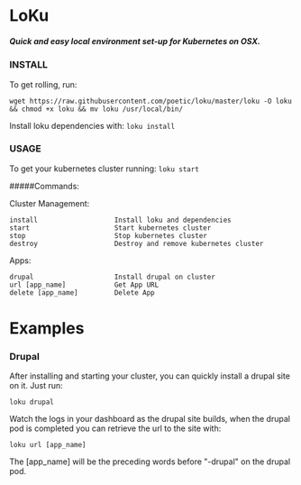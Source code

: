 # LoKu

##### Quick and easy local environment set-up for Kubernetes on OSX.

### INSTALL
To get rolling, run:

```
wget https://raw.githubusercontent.com/poetic/loku/master/loku -O loku && chmod +x loku && mv loku /usr/local/bin/
```

Install loku dependencies with: `loku install`

### USAGE

To get your kubernetes cluster running: `loku start`


#####Commands:
  
  Cluster Management:

    install                   Install loku and dependencies
    start                     Start kubernetes cluster
    stop                      Stop kubernetes cluster
    destroy                   Destroy and remove kubernetes cluster

  Apps:

    drupal                    Install drupal on cluster
    url [app_name]            Get App URL
    delete [app_name]         Delete App


# Examples
### Drupal
After installing and starting your cluster, you can quickly install a drupal site on it. Just run:

`loku drupal`

Watch the logs in your dashboard as the drupal site builds, when the drupal pod is completed you can retrieve the url to the site with:

`loku url [app_name]`

The [app_name] will be the preceding words before "-drupal" on the drupal pod.
